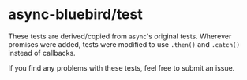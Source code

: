 # async-bluebird/test

These tests are derived/copied from `async`'s original tests. Wherever promises were added, tests were modified to use `.then()` and `.catch()`
instead of callbacks.


If you find any problems with these tests, feel free to submit an issue.
